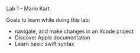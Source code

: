Lab 1 - Mario Kart

Goals to learn while doing this lab: 
- navigate, and make changes in an Xcode project
- Discover Apple documentation
- Learn basic swift syntax


